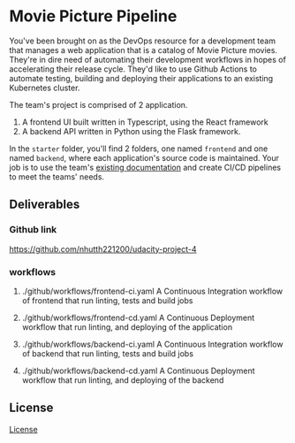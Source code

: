 # Movie Picture Pipeline

You've been brought on as the DevOps resource for a development team that manages a web application that is a catalog of Movie Picture movies. They're in dire need of automating their development workflows in hopes of accelerating their release cycle. They'd like to use Github Actions to automate testing, building and deploying their applications to an existing Kubernetes cluster.

The team's project is comprised of 2 application.

1. A frontend UI built written in Typescript, using the React framework
2. A backend API written in Python using the Flask framework.

In the `starter` folder, you'll find 2 folders, one named `frontend` and one named `backend`, where each application's source code is maintained. Your job is to use the team's [existing documentation](./starter/frontend/frontend-development-notes) and create CI/CD pipelines to meet the teams' needs.

## Deliverables

### Github link
https://github.com/nhutth221200/udacity-project-4

### workflows
1. ./github/workflows/frontend-ci.yaml
A Continuous Integration workflow of frontend that run linting, tests and build jobs

2. ./github/workflows/frontend-cd.yaml
A Continuous Deployment workflow that run linting, and deploying of the application

3. ./github/workflows/backend-ci.yaml
A Continuous Integration workflow of backend that run linting, tests and build jobs

4. ./github/workflows/backend-cd.yaml
A Continuous Deployment workflow that run linting, and deploying of the backend

## License

[License](LICENSE.md)
